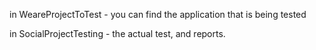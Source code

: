 in WeareProjectToTest - you can find the application that is being tested

in SocialProjectTesting - the actual test, and reports.
